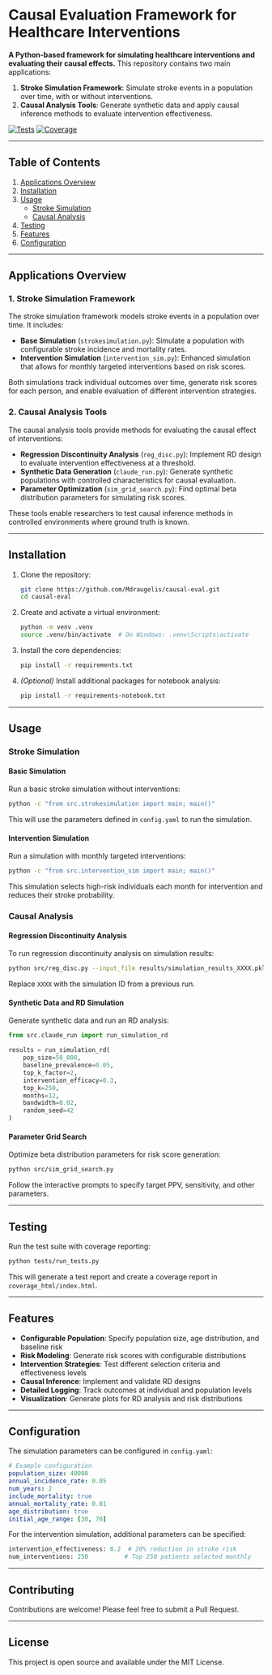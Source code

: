 # Causal Evaluation Framework for Healthcare Interventions

**A Python-based framework for simulating healthcare interventions and evaluating their causal effects.** This repository contains two main applications:

1. **Stroke Simulation Framework**: Simulate stroke events in a population over time, with or without interventions.
2. **Causal Analysis Tools**: Generate synthetic data and apply causal inference methods to evaluate intervention effectiveness.

[![Tests](https://img.shields.io/badge/tests-passing-brightgreen.svg)](tests/)
[![Coverage](https://img.shields.io/badge/coverage-100%25-brightgreen.svg)](tests/run_tests.py)

---

## Table of Contents

1. [Applications Overview](#applications-overview)
2. [Installation](#installation)
3. [Usage](#usage)
   - [Stroke Simulation](#stroke-simulation)
   - [Causal Analysis](#causal-analysis)
4. [Testing](#testing)
5. [Features](#features)
6. [Configuration](#configuration)

---

## Applications Overview

### 1. Stroke Simulation Framework

The stroke simulation framework models stroke events in a population over time. It includes:

- **Base Simulation** (`strokesimulation.py`): Simulate a population with configurable stroke incidence and mortality rates.
- **Intervention Simulation** (`intervention_sim.py`): Enhanced simulation that allows for monthly targeted interventions based on risk scores.

Both simulations track individual outcomes over time, generate risk scores for each person, and enable evaluation of different intervention strategies.

### 2. Causal Analysis Tools

The causal analysis tools provide methods for evaluating the causal effect of interventions:

- **Regression Discontinuity Analysis** (`reg_disc.py`): Implement RD design to evaluate intervention effectiveness at a threshold.
- **Synthetic Data Generation** (`claude_run.py`): Generate synthetic populations with controlled characteristics for causal evaluation.
- **Parameter Optimization** (`sim_grid_search.py`): Find optimal beta distribution parameters for simulating risk scores.

These tools enable researchers to test causal inference methods in controlled environments where ground truth is known.

---

## Installation

1. Clone the repository:
   ```bash
   git clone https://github.com/Mdraugelis/causal-eval.git
   cd causal-eval
   ```

2. Create and activate a virtual environment:
   ```bash
   python -m venv .venv
   source .venv/bin/activate  # On Windows: .venv\Scripts\activate
   ```

3. Install the core dependencies:
   ```bash
   pip install -r requirements.txt
   ```

4. *(Optional)* Install additional packages for notebook analysis:
   ```bash
   pip install -r requirements-notebook.txt
   ```

---

## Usage

### Stroke Simulation

#### Basic Simulation

Run a basic stroke simulation without interventions:

```bash
python -c "from src.strokesimulation import main; main()"
```

This will use the parameters defined in `config.yaml` to run the simulation.

#### Intervention Simulation

Run a simulation with monthly targeted interventions:

```bash
python -c "from src.intervention_sim import main; main()"
```

This simulation selects high-risk individuals each month for intervention and reduces their stroke probability.

### Causal Analysis

#### Regression Discontinuity Analysis

To run regression discontinuity analysis on simulation results:

```bash
python src/reg_disc.py --input_file results/simulation_results_XXXX.pkl
```

Replace `XXXX` with the simulation ID from a previous run.

#### Synthetic Data and RD Simulation

Generate synthetic data and run an RD analysis:

```python
from src.claude_run import run_simulation_rd

results = run_simulation_rd(
    pop_size=50_000,
    baseline_prevalence=0.05,
    top_k_factor=2,
    intervention_efficacy=0.3,
    top_k=250,
    months=12,
    bandwidth=0.02,
    random_seed=42
)
```

#### Parameter Grid Search

Optimize beta distribution parameters for risk score generation:

```bash
python src/sim_grid_search.py
```

Follow the interactive prompts to specify target PPV, sensitivity, and other parameters.

---

## Testing

Run the test suite with coverage reporting:

```bash
python tests/run_tests.py
```

This will generate a test report and create a coverage report in `coverage_html/index.html`.

---

## Features

- **Configurable Population**: Specify population size, age distribution, and baseline risk
- **Risk Modeling**: Generate risk scores with configurable distributions
- **Intervention Strategies**: Test different selection criteria and effectiveness levels
- **Causal Inference**: Implement and validate RD designs
- **Detailed Logging**: Track outcomes at individual and population levels
- **Visualization**: Generate plots for RD analysis and risk distributions

---

## Configuration

The simulation parameters can be configured in `config.yaml`:

```yaml
# Example configuration
population_size: 40000
annual_incidence_rate: 0.05
num_years: 2
include_mortality: true
annual_mortality_rate: 0.01
age_distribution: true
initial_age_range: [30, 70]
```

For the intervention simulation, additional parameters can be specified:

```python
intervention_effectiveness: 0.2  # 20% reduction in stroke risk
num_interventions: 250          # Top 250 patients selected monthly
```

---

## Contributing

Contributions are welcome! Please feel free to submit a Pull Request.

---

## License

This project is open source and available under the MIT License.
